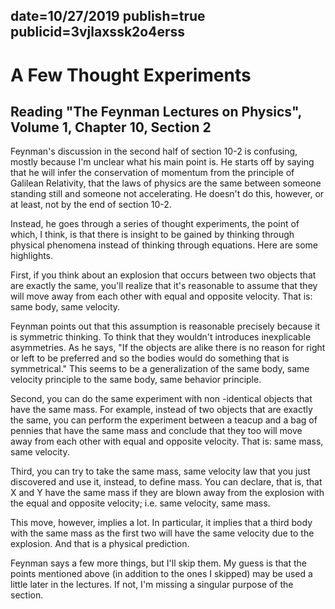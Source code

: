 date=10/27/2019
publish=true
publicid=3vjlaxssk2o4erss
---
# A Few Thought Experiments
## Reading "The Feynman Lectures on Physics", Volume 1, Chapter 10, Section 2

Feynman's discussion in the second half of section 10-2 is confusing, mostly because I'm unclear what his main point is. He starts off by saying that he will infer the conservation of momentum from the principle of Galilean Relativity, that the laws of physics are the same between someone standing still and someone not accelerating. He doesn't do this, however, or at least, not by the end of section 10-2.

Instead, he goes through a series of thought experiments, the point of which, I think, is that there is insight to be gained by thinking through physical phenomena instead of thinking through equations. Here are some highlights.

First, if you think about an explosion that occurs between two objects that are exactly the same, you'll realize that it's reasonable to assume that they will move away from each other with equal and opposite velocity. That is: same body, same velocity.

Feynman points out that this assumption is reasonable precisely because it is symmetric thinking. To think that they wouldn't introduces inexplicable asymmetries. As he says, "If the objects are alike there is no reason for right or left to be preferred and so the bodies would do something that is symmetrical." This seems to be a generalization of the same body, same velocity principle to the same body, same behavior principle.

Second, you can do the same experiment with non -identical objects that have the same mass. For example, instead of two objects that are exactly the same, you can perform the experiment between a teacup and a bag of pennies that have the same mass and conclude that they too will move away from each other with equal and opposite velocity. That is: same mass, same velocity.     

Third, you can try to take the same mass, same velocity law that you just discovered and use it, instead, to define mass. You can declare, that is, that X and Y have the same mass if they are blown away from the explosion with the equal and opposite velocity; i.e. same velocity, same mass.   

This move, however, implies a lot. In particular, it implies that a third body with the same mass as the first two will have the same velocity due to the explosion. And that is a physical prediction.

Feynman says a few more things, but I'll skip them. My guess is that the points mentioned above (in addition to the ones I skipped) may be used a little later in the lectures. If not, I'm missing a singular purpose of the section.
